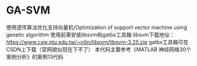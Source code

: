 # GA-SVM
使用遗传算法优化支持向量机/Optimization of support vector machine using genetic algorithm
使用前需安装libsvm和gatbx工具箱
libsvm下载地址：https://www.csie.ntu.edu.tw/~cjlin/libsvm/libsvm-3.25.zip
gatbx工具箱可在CSDN上下载（官网貌似现在下不了）
本代码主要参考《MATLAB 神经网络30个案例分析》的案例13代码
